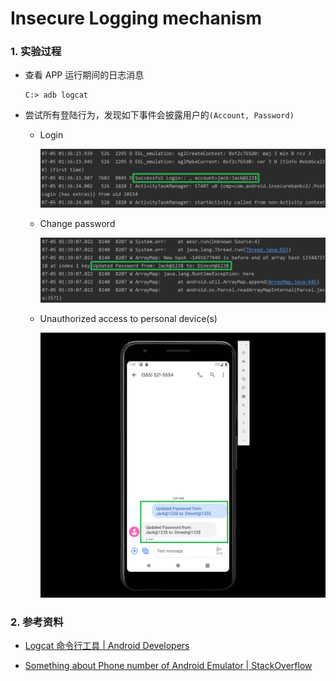 # Insecure Logging mechanism

### 1. 实验过程

- 查看 APP 运行期间的日志消息

    ```
    C:> adb logcat
    ```

- 尝试所有登陆行为，发现如下事件会披露用户的`(Account, Password)`

    - Login

        ![img](../img/0x02-login.PNG)

    - Change password

        ![img](../img/0x02-change-passwd.PNG)

    - Unauthorized access to personal device(s)

        ![img](../img/0x02-message.PNG)

### 2. 参考资料

- [Logcat 命令行工具 | Android Developers](https://developer.android.com/studio/command-line/logcat)

- [Something about Phone number of Android Emulator | StackOverflow](https://stackoverflow.com/questions/47250498/1555521-is-added-as-a-prefix-to-short-numbers)